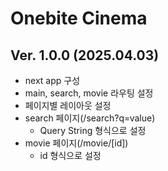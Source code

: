 # Onebite Cinema

## Ver. 1.0.0 (2025.04.03)

- next app 구성
- main, search, movie 라우팅 설정
- 페이지별 레이아웃 설정
- search 페이지(/search?q=value)
  - Query String 형식으로 설정
- movie 페이지(/movie/[id])
  - id 형식으로 설정

